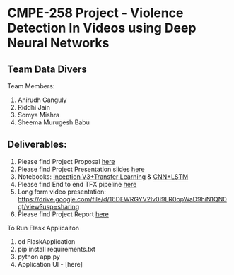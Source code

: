 # CMPE-258 Project - Violence Detection In Videos using Deep Neural Networks

## Team Data Divers
Team Members:
1. Anirudh Ganguly
2. Riddhi Jain
3. Somya Mishra
4. Sheema Murugesh Babu

## Deliverables:
1. Please find Project Proposal [here](https://github.com/rridhi-jain/voilence-detection/blob/main/Documentation/CMPE-258%20Project%20Proposal_DataDivers.docx)
2. Please find Project Presentation slides [here](https://github.com/rridhi-jain/voilence-detection/blob/main/Documentation/CMPE%20258_Project%20Presentation_DataDivers.pptx)
3. Notebooks: [Inception V3+Transfer Learning](https://github.com/rridhi-jain/voilence-detection/blob/main/Notebooks/InceptionV3_Violence_Detection.ipynb) & [CNN+LSTM](https://github.com/rridhi-jain/voilence-detection/blob/main/Notebooks/CNN%2BLSTM_Violence_Detection.ipynb)
4. Please find End to end TFX pipeline [here](https://github.com/rridhi-jain/voilence-detection/blob/main/Notebooks/TFXPipeline.ipynb)
5. Long form video presentation: https://drive.google.com/file/d/16DEWRGYV2lv0I9LR0opWaD9hiN1QN0gt/view?usp=sharing
6. Please find Project Report [here](https://github.com/rridhi-jain/voilence-detection/blob/main/Report/CMPE258%20Project%20Report.pdf)

To Run Flask Applicaiton
1. cd FlaskApplication
2. pip install requirements.txt
3. python app.py
4. Application UI - [here]
